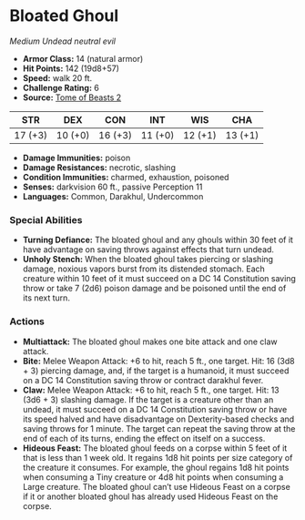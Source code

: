 # Bloated Ghoul

*Medium* *Undead* *neutral evil*

- **Armor Class:** 14 (natural armor)
- **Hit Points:** 142 (19d8+57)
- **Speed:** walk 20 ft.
- **Challenge Rating:** 6
- **Source:** [Tome of Beasts 2](https://koboldpress.com/kpstore/product/tome-of-beasts-2-for-5th-edition/)

| STR | DEX | CON | INT | WIS | CHA |
| --- | --- | --- | --- | --- | --- |
| 17 (+3) | 10 (+0) | 16 (+3) | 11 (+0) | 12 (+1) | 13 (+1) |

- **Damage Immunities:** poison
- **Damage Resistances:** necrotic, slashing
- **Condition Immunities:** charmed, exhaustion, poisoned
- **Senses:** darkvision 60 ft., passive Perception 11
- **Languages:** Common, Darakhul, Undercommon
### Special Abilities
- **Turning Defiance:** The bloated ghoul and any ghouls within 30 feet of it have advantage on saving throws against effects that turn undead.
- **Unholy Stench:** When the bloated ghoul takes piercing or slashing damage, noxious vapors burst from its distended stomach. Each creature within 10 feet of it must succeed on a DC 14 Constitution saving throw or take 7 (2d6) poison damage and be poisoned until the end of its next turn.
### Actions
- **Multiattack:** The bloated ghoul makes one bite attack and one claw attack.
- **Bite:** Melee Weapon Attack: +6 to hit, reach 5 ft., one target. Hit: 16 (3d8 + 3) piercing damage, and, if the target is a humanoid, it must succeed on a DC 14 Constitution saving throw or contract darakhul fever.
- **Claw:** Melee Weapon Attack: +6 to hit, reach 5 ft., one target. Hit: 13 (3d6 + 3) slashing damage. If the target is a creature other than an undead, it must succeed on a DC 14 Constitution saving throw or have its speed halved and have disadvantage on Dexterity-based checks and saving throws for 1 minute. The target can repeat the saving throw at the end of each of its turns, ending the effect on itself on a success.
- **Hideous Feast:** The bloated ghoul feeds on a corpse within 5 feet of it that is less than 1 week old. It regains 1d8 hit points per size category of the creature it consumes. For example, the ghoul regains 1d8 hit points when consuming a Tiny creature or 4d8 hit points when consuming a Large creature. The bloated ghoul can’t use Hideous Feast on a corpse if it or another bloated ghoul has already used Hideous Feast on the corpse.
